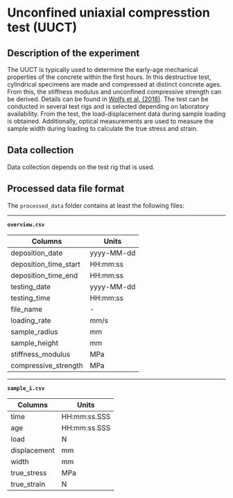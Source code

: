 # Unconfined uniaxial compresstion test (UUCT)

## Description of the experiment

The UUCT is typically used to determine the early-age mechanical properties of the concrete within the first hours. In this destructive test, cylindrical specimens are made and compressed at distinct concrete ages. From this, the stiffness modulus and unconfined compressive strength can be derived. Details can be found in [Wolfs et al. (2018)](https://doi.org/10.1016/j.cemconres.2018.02.001). The test can be conducted in several test rigs and is selected depending on laboratory availability. From the test, the load-displacement data during sample loading is obtained. Additionally, optical measurements are used to measure the sample width during loading to calculate the true stress and strain.

## Data collection

Data collection depends on the test rig that is used. 

## Processed data file format

The `processed_data` folder contains at least the following files:

---

**`overview.csv`**

|Columns                        | Units      |
|-------------------------------|------------|
| deposition_date               | yyyy-MM-dd |
| deposition_time_start         | HH:mm:ss   |
| deposition_time_end           | HH:mm:ss   |
| testing_date                  | yyyy-MM-dd |
| testing_time                  | HH:mm:ss   |
| file_name                     | -          |
| loading_rate                  | mm/s       |
| sample_radius                 | mm         |
| sample_height                 | mm         |
| stiffness_modulus             | MPa        |
| compressive_strength          | MPa        |

---

**`sample_i.csv`**

|Columns                        | Units          |
|-------------------------------|----------------|
| time                          | HH:mm:ss.SSS   |
| age                           | HH:mm:ss.SSS   |
| load                          | N              |
| displacement                  | mm             |
| width                         | mm             |
| true_stress                   | MPa            |
| true_strain                   | N              |
